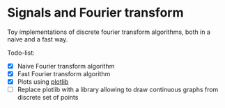 # Signals and Fourier transform
Toy implementations of discrete fourier transform algorithms, both in a naive and a fast way.

Todo-list:
- [x] Naive Fourier transform algorithm
- [x] Fast Fourier transform algorithm
- [x] Plots using [plotlib](https://docs.rs/plotlib/latest/plotlib/)
- [ ] Replace plotlib with a library allowing to draw continuous graphs from discrete set of points